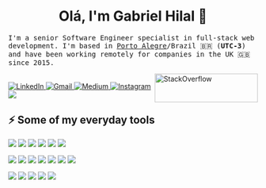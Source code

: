 <!-- <img align="left" width="100" height="100" src="https://www.gravatar.com/avatar/c680db41999d478ca34d1a77a470e30d"> -->

<h1 align="center">Olá, I'm Gabriel Hilal 👋</h1>

<p>  
  <samp>
    I'm a senior Software Engineer specialist in full-stack web development. I'm based in <a href="https://en.wikipedia.org/wiki/Porto_Alegre" target="_blank">Porto Alegre</a>/Brazil 🇧🇷 (<b>UTC-3</b>) and have been working remotely for companies in the UK 🇬🇧 since 2015.
  </samp>
</p>

<a href="https://stackoverflow.com/users/1155142/gabrielhilal">
  <img align="right" src="https://stackoverflow.com/users/flair/1155142.png?theme=clean" width="208" height="58" alt="StackOverflow">
</a>

<br>

<a href="https://www.linkedin.com/in/gabrielhilal" target="_blank">
  <img alt="LinkedIn" src="https://img.shields.io/badge/LinkedIn-0A66C2?logo=linkedin&style=for-the-badge&logoColor=white"></img>
</a>

<a href="mailto:gabrielhilal@gmail.com" target="_blank">
  <img alt="Gmail" src="https://img.shields.io/badge/Gmail-EA4335?logo=gmail&style=for-the-badge&logoColor=white"></img>
</a>

<a href="https://medium.com/@gabrielhilal" target="_blank">
  <img alt="Medium" src="https://img.shields.io/badge/Medium-000000?logo=medium&style=for-the-badge&logoColor=white"></img>
</a>

<a href="https://instagram.com/gabrielhilal" target="_blank">
  <img alt="Instagram" src="https://img.shields.io/badge/Instagram-E4405F?logo=instagram&style=for-the-badge&logoColor=white"></img>
</a>

<a href="https://gabrielhilal.com" target="_blank">
  <img src="https://img.shields.io/badge/gabrielhilal.com-216425.svg?&style=for-the-badge"/>
</a>

<h2>⚡ Some of my everyday tools</h2>

<p>
  <img src="https://img.shields.io/badge/Rails-CC0000?logo=rubyonrails&style=flat&logoColor=white"/>
  <img src="https://img.shields.io/badge/Ruby-CC342D?logo=ruby&style=flat&logoColor=white"/>
  <img src="https://img.shields.io/badge/PostgreSQL-4169E1?logo=postgresql&style=flat&logoColor=white"/>
  <img src="https://img.shields.io/badge/Redis-DC382D?logo=redis&style=flat&logoColor=white"/>
  <img src="https://img.shields.io/badge/RSpec-CC342D?&style=flat&logoColor=white"/>
  <img src="https://img.shields.io/badge/Swagger-84ea2b?&style=flat&logoColor=white"/>
</p>

<p>
  <img src="https://img.shields.io/badge/HTML5-E34F26?logo=html5&style=flat&logoColor=white"/>
  <img src="https://img.shields.io/badge/CSS3-1572B6?logo=css3&style=flat&logoColor=white"/>
  <img src="https://img.shields.io/badge/JavaScript-F7DF1E?logo=javascript&style=flat&logoColor=black"/>
  <img src="https://img.shields.io/badge/jQuery-0769AD?logo=jquery&style=flat&logoColor=white"/>
  <img src="https://img.shields.io/badge/Bootstrap-0769AD?logo=bootstrap&style=flat&logoColor=white"/>
  <img src="https://img.shields.io/badge/Sass-CC6699?logo=sass&style=flat&logoColor=white"/>
  <img src="https://img.shields.io/badge/Slim-fa9d37?style=flat"/>
</p>

<p>
  <img src="https://img.shields.io/badge/Git-F05032?logo=git&style=flat&logoColor=white"/>
  <img src="https://img.shields.io/badge/GitHub Actions-2088FF?logo=githubactions&style=flat&logoColor=white"/>
  <img src="https://img.shields.io/badge/Docker-2496ED?logo=docker&style=flat&logoColor=white"/>
  <img src="https://img.shields.io/badge/AWS-232F3E?logo=amazonaws&style=flat&logoColor=white"/>
  <img src="https://img.shields.io/badge/Heroku-430098?logo=heroku&style=flat&logoColor=white"/>
</p>
